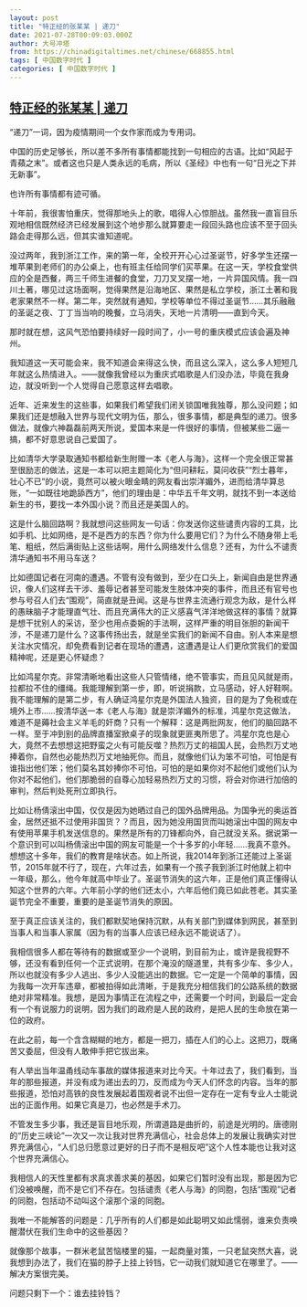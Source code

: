 ```yaml
---
layout: post
title: "特正经的张某某 | 递刀"
date: 2021-07-28T00:09:03.000Z
author: 大号冲塔
from: https://chinadigitaltimes.net/chinese/668855.html
tags: [ 中国数字时代 ]
categories: [ 中国数字时代 ]
---
```

<!--1627430943000-->
[特正经的张某某 | 递刀](https://chinadigitaltimes.net/chinese/668855.html)
------

<div>
<p>“递刀”一词，因为疫情期间一个女作家而成为专用词。</p><p>中国的历史足够长，所以差不多所有事情都能找到一句相应的古语。比如“风起于青蘋之末”。或者这也只是人类永远的毛病，所以《圣经》中也有一句“日光之下并无新事”。</p><p>也许所有事情都有迹可循。</p><p>十年前，我很害怕重庆，觉得那地头上的歌，唱得人心惊胆战。虽然我一直盲目乐观地相信既然经济已经发展到这个地步那么就算要走一段回头路也应该不至于回头路会走得那么远，但其实谁知道呢。</p><p>没过两年，我到浙江工作，来的第一年，全校开开心心过圣诞节，好多学生还摆一堆苹果到老师们的办公桌上，也有班主任给同学们买苹果。在这一天，学校食堂供应的全是西餐，两三千师生进餐的食堂，刀刀叉叉摆一地，一片异国风情。我一四川土著，哪见过这场面啊，觉得果然是沿海地区、果然是私立学校，浙江土著和我老家果然不一样。第二年，突然就有通知，学校等单位不得过圣诞节……其乐融融的圣诞之夜、丁丁当当响的晚餐，立马消失，天地一片清明——直到今天。</p><p>那时就在想，这风气恐怕要持续好一段时间了，小一号的重庆模式应该会遍及神州。</p><p>我知道这一天可能会来，我不知道会来得这么快，而且这么深入，这么多人短短几年就这么热情进入。——就像我曾经以为重庆式唱歌是人们没办法，毕竟在我身边，就没听到一个人觉得自己愿意这样去唱歌。</p><p>近年、近来发生的这些事，如果我们希望我们闭关锁国唯我独尊，那么没问题；如果我们还是想融入世界与现代文明为伍，那么，很多事情，都是典型的递刀。很多做法，就像六神磊磊前两天所说，爱国本来是一件很好的事情，但被某些二逼一搞，都不好意思说自己爱国了。</p><p>比如清华大学录取通知书都给新生附赠一本《老人与海》，这样一个完全很正常甚至很励志的做法，这是一本可以把主题简化为“但问耕耘，莫问收获”“烈士暮年，壮心不已”的小说，竟然可以被火眼金睛的网友看出崇洋媚外，进而给清华算总账，“一如既往地跪舔西方”，他们的理由是：中华五千年文明，就找不到一本送给新生的书，要找一本外国小说？而且还是美国人的。</p><p>这是什么脑回路啊？我就想问这些网友一句话：你发送你这些谴责内容的工具，比如手机、比如网络，是不是西方的东西？你为什么要用它们？为什么不随身带上毛笔、粗纸，然后满街贴上这些话啊，用什么网络发什么信息？还有，为什么不谴责清华通知书不用马车送？</p><p>比如德国记者在河南的遭遇。不管有没有做到，至少在口头上，新闻自由是世界通识，像人们这样去干涉、羞辱记者甚至可能发生肢体冲突的事件，而且还有官号也参与号召人们去“围观”，简直就是丑闻。这是与世界主流通行观念为敌，是什么样的愚昧脑子才能理直气壮、而且充满伟大的正义感喜气洋洋地做这样的事情？就算是想干扰别人的采访，至少也用点委婉的手法啊，这样严重的明目张胆的新闻干涉，不是递刀是什么？这事传扬出去，就是坐实我们的新闻不自由。别人本来是想关注水灾情况，却免费看到记者在现场的遭遇，这遭遇是让人们更欣赏我们的爱国精神呢，还是更心怀疑虑？</p><p>比如鸿星尔克。非常清晰地看出这些人只管情绪，绝不管事实，而且见风就是雨，拉都拉不住的缰绳。我能理解到第一步，即，听说捐款，立马感动，好人好鞋啊。我不能理解的是第二步，有人确证鸿星尔克是外国法人独资，目的是为了免税或在境外上市……按清华送一本《老人与海》就是崇洋媚外的标准，鸿星尔克这做法，难道不是薅社会主义羊毛的奸商？只有一个解释：这是两批网友，他们的脑回路不一样。至于冲到别的品牌直播室掀桌子的现象就更匪夷所思了。鸿星尔克也是心大，竟然不去想想这把野蛮之火有可能反噬？热烈万丈的祖国人民，会热烈万丈地捧着你，自然也必能热烈万丈地抽死你。而且，就像他们认为笨不可怕，可怕是有谁指出他们笨；他们莫名其妙捧你不可怕，可怕的是如果你对不起他们或他们认为你对不起他们，他们那脆弱的自尊心加轻易热烈万丈的习惯，将会对你进行加倍的审判，然后判处死刑立即执行。</p><p>比如让杨倩滚出中国，仅仅是因为她晒过自己的国外品牌用品。为国争光的奥运首金，居然还抵不过使用非国货？？而且，因为她没用国货而叫她滚出中国的网友中有使用苹果手机发送信息的。果然是所有的刀锋都向外，自己就没关系。据说第一个意识到可以叫杨倩滚出中国的网友可能是一个十多岁的小年轻……我真不意外。想想这十多年，我们的教育是啥状态。如上所说，我2014年到浙江还能过上圣诞节，2015年就不行了，现在，六年过去，如果有一个孩子我到浙江时他就上初中一年级，那么，他今年就高中毕业了。圣诞节消失的这六年，正是他们真正懂得认知这个世界的六年。六年前小学的他们还太小，六年后他们竟已如此苍老。其实圣诞节完全不重要，重要的是圣诞节消失的原因。</p><p>至于真正应该关注的，我们都默契地保持沉默，从有关部门到媒体到网民，甚至到当事人和当事人家属（因为有的当事人应该已经永远不能说话了）。</p><p>我相信很多人都在等待有的数据或至少一个说明，到目前为止，或许是我视野不够，还没有看到任何一个正式说明，在那个淹没的隧道里，共有多少车、多少人，所以也就没有多少人逃出、多少人没能逃出的数据。它一定是一个简单的事情，因为我每一次开车违章，都被拍得如此清晰，于是我充分相信我们的公路系统的数据绝对非常精准。我想，是因为事情正在流程之中，还需要一个时间，到最后一定会有一个有说服力的说明，因为我们的政府是人民的政府，是把人民的生命放在第一位的政府。</p><p>在此之前，每一个含含糊糊的地方，都是一把刀，插在人们的心上。这把刀，既痛苦又委屈，但没有人敢伸手把它拔出来。</p><p>有人举出当年温甬线动车事故的媒体报道来对比今天。十年过去了，我们看到，当年的那些报道，并没有成为递出去的刀，反而成为今天人们怀念的内容。当年的那些报道，恐怕对高铁的良性发展起着围观者说不出但一定存在一定有专业人士能说出的正面作用。如果它真是刀，也必然是手术刀。</p><p>不管发生多少事，我还是盲目地乐观，所谓道路是曲折的，前途是光明的。唐德刚的“历史三峡论”一次又一次让我对世界充满信心，社会总体上的发展让我确实对世界充满信心，“人们总归愿意过更好的日子而不是相反吧”这个人性本能也让我对这个世界充满信心。</p><p>我相信人的天性里都有求真求善求美的基因，如果它们暂时没有出现，那是因为它们没被唤醒，而不是它们不存在。包括谴责《老人与海》的同胞，包括“围观”记者的同胞，包括动不动叫这个滚那个滚的同胞。</p><p>我唯一不能解答的问题是：几乎所有的人们都是如此聪明又如此懦弱，谁来负责唤醒潜伏在我们生命中的这些基因？</p><p>就像那个故事，一群米老鼠苦恼楼里的猫，一起商量对策，一只老鼠突然大喜，说我想到办法了，我们在猫的脖子上挂上铃铛，它一动我们就知道它在哪里了。——解决方案很完美。</p><p>问题只剩下一个：谁去挂铃铛？</p>
</div>
